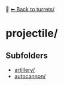 📁 [⬅ Back to turrets/](../README.md)

# projectile/


## Subfolders
- [artillery/](./artillery/README.md)
- [autocannon/](./autocannon/README.md)
